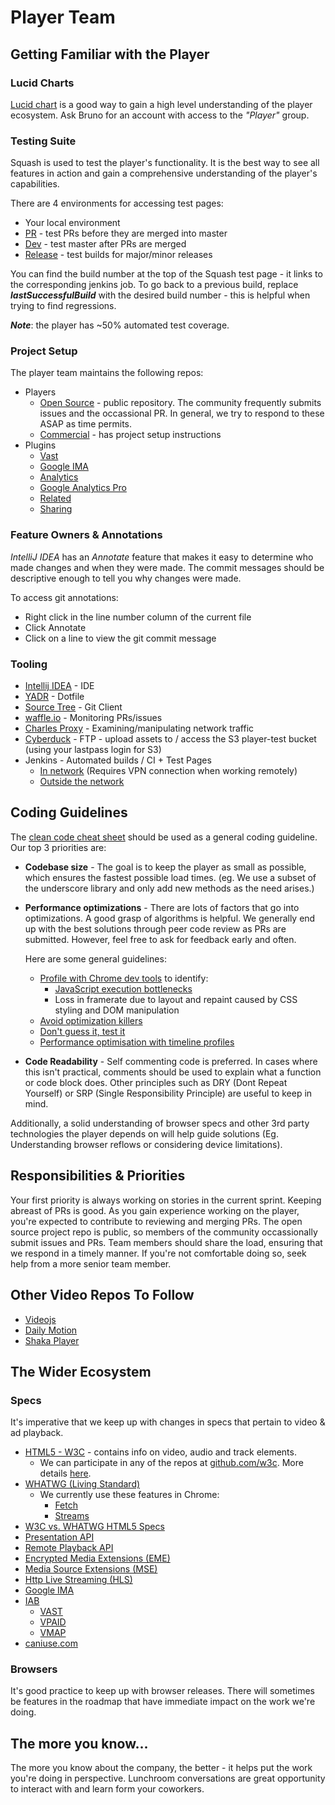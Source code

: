 # Player Team


## Getting Familiar with the Player

### Lucid Charts
[Lucid chart](https://www.lucidchart.com) is a good way to gain a high level understanding of the player ecosystem. Ask Bruno for an account with access to the *"Player"* group.

### Testing Suite

Squash is used to test the player's functionality. It is the best way to see all features in action and gain a comprehensive understanding of the player's capabilities.

There are 4 environments for accessing test pages:

* Your local environment
* [PR](https://player-pr-test-jenkins.longtailvideo.com/builds/lastSuccessfulBuild/archive/test/) - test PRs before they are merged into master
* [Dev](https://player-develop-test-jenkins.longtailvideo.com/builds/lastSuccessfulBuild/archive/test/) - test master after PRs are merged
* [Release](https://player-release-test-jenkins.longtailvideo.com/builds/lastSuccessfulBuild/archive/test/) - test builds for major/minor releases

You can find the build number at the top of the Squash test page - it links to the corresponding jenkins job. To go back to a previous build, replace ***lastSuccessfulBuild*** with the desired build number -  this is helpful when trying to find regressions. 

***Note***: the player has ~50% automated test coverage. 

### Project Setup

The player team maintains the following repos:

* Players
	* [Open Source](https://github.com/jwplayer/jwplayer) - public repository. The community frequently submits issues and the occassional PR. In general, we try to respond to these ASAP as time permits.
	* [Commercial](https://github.com/jwplayer/jwplayer-commercial) - has project setup instructions
* Plugins 
	* [Vast](https://github.com/jwplayer/jwplayer-ads-vast)
	* [Google IMA](https://github.com/jwplayer/jwplayer-ads-googima)
	* [Analytics](https://github.com/jwplayer/jwplayer-analytics)
	* [Google Analytics Pro](https://github.com/jwplayer/jwplayer-plguin-gapro)
	* [Related](https://github.com/jwplayer/jwplayer-plugin-related)
	* [Sharing](https://github.com/jwplayer/jwplayer-plugin-sharing)

### Feature Owners & Annotations
*IntelliJ IDEA* has an *Annotate* feature that makes it easy to determine who made changes and when they were made. The commit messages should be descriptive enough to tell you why changes were made.

To access git annotations:

* Right click in the line number column of the current file
* Click Annotate
* Click on a line to view the git commit message

### Tooling
* [Intellij IDEA](https://www.jetbrains.com/idea/) - IDE
* [YADR](https://github.com/skwp/dotfiles) - Dotfile
* [Source Tree](https://www.sourcetreeapp.com/) - Git Client
* [waffle.io](https://waffle.io/) - Monitoring PRs/issues
* [Charles Proxy](https://www.charlesproxy.com/) - Examining/manipulating network traffic
* [Cyberduck](https://cyberduck.io/?l=en) - FTP - upload assets to / access the S3 player-test bucket (using your lastpass login for S3)
* Jenkins - Automated builds / CI + Test Pages
	* [In network](https://jenkins.longtailvideo.com) (Requires VPN connection when working remotely)
	* [Outside the network](https://jenkins.jwplayer.com)

## Coding Guidelines
The [clean code cheat sheet](http://www.planetgeek.ch/wp-content/uploads/2013/06/Clean-Code-V2.1.pdf) should be used as a general coding guideline. Our top 3 priorities are:

* **Codebase size** - The goal is to keep the player as small as possible, which ensures the fastest possible load times. (eg. We use a subset of the underscore library and only add new methods as the need arises.)
* **Performance optimizations** - There are lots of factors that go into optimizations. A good grasp of algorithms is helpful. We generally end up with the best solutions through peer code review as PRs are submitted. However, feel free to ask for feedback early and often. 

	Here are some general guidelines:
	* [Profile with Chrome dev tools](https://developers.google.com/web/tools/chrome-devtools/profile/?hl=en) to identify:
		*  [JavaScript execution bottlenecks](https://developers.google.com/web/tools/chrome-devtools/profile/rendering-tools/js-execution?hl=en)
		*  Loss in framerate due to layout and repaint caused by CSS styling and DOM manipulation
	* [Avoid optimization killers](https://github.com/petkaantonov/bluebird/wiki/Optimization-killers)
	* [Don't guess it, test it](https://aerotwist.com/blog/dont-guess-it-test-it/)
	* [Performance optimisation with timeline profiles](https://addyosmani.com/blog/performance-optimisation-with-timeline-profiles/)
* **Code Readability** - Self commenting code is preferred. In cases where this isn't practical, comments should be used to explain what a function or code block does. Other principles such as DRY (Dont Repeat Yourself) or SRP (Single Responsibility Principle) are useful to keep in mind.

Additionally, a solid understanding of browser specs and other 3rd party technologies the player depends on will help guide solutions (Eg. Understanding browser reflows or considering device limitations).

## Responsibilities & Priorities
Your first priority is always working on stories in the current sprint. Keeping abreast of PRs is good. As you gain experience working on the player, you're expected to contribute to reviewing and merging PRs. The open source project repo is public, so members of the community occassionally submit issues and PRs. Team members should share the load, ensuring that we respond in a timely manner. If you're not comfortable doing so, seek help from a more senior team member.


## Other Video Repos To Follow

* [Videojs](https://github.com/videojs/)
* [Daily Motion](https://github.com/dailymotion)
* [Shaka Player](https://github.com/google/shaka-player/)

## The Wider Ecosystem

### Specs

It's imperative that we keep up with changes in specs that pertain to video & ad playback. 

* [HTML5 - W3C](http://w3c.github.io/html/) - contains info on video, audio and track elements.
	* We can participate in any of the repos at [github.com/w3c](https://github.com/w3c). More details [here](https://www.w3.org/2015/Talks/1217-github-w3c/#). 
* [WHATWG (Living Standard)](https://whatwg.org/) 
	* We currently use these features in Chrome:
		* [Fetch](https://fetch.spec.whatwg.org/)
		* [Streams](https://streams.spec.whatwg.org/)	 
* [W3C vs. WHATWG HTML5 Specs](http://developer.telerik.com/featured/w3c-vs-whatwg-html5-specs-differences-documented/)
* [Presentation API](https://w3c.github.io/presentation-api/)
* [Remote Playback API](https://w3c.github.io/remote-playback/)
* [Encrypted Media Extensions (EME)](https://w3c.github.io/encrypted-media/)
* [Media Source Extensions (MSE)](https://w3c.github.io/media-source/)
* [Http Live Streaming (HLS)](https://tools.ietf.org/html/draft-pantos-http-live-streaming-19)
* [Google IMA](https://developers.google.com/interactive-media-ads/docs/sdks/html5/)
* [IAB](http://www.iab.com/guidelines/)
	* [VAST](http://www.iab.com/guidelines/digital-video-ad-serving-template-vast-3-0/)
	* [VPAID](http://www.iab.com/guidelines/digital-video-player-ad-interface-definition-vpaid-2-0/)
	* [VMAP](http://www.iab.com/guidelines/digital-video-multiple-ad-playlist-vmap-1-0-1/)
* [caniuse.com](http://caniuse.com/)


### Browsers

It's good practice to keep up with browser releases. There will sometimes be features in the roadmap that have immediate impact on the work we're doing.

## The more you know...

The more you know about the company, the better - it helps put the work you're doing in perspective. Lunchroom conversations are great opportunity to interact with and learn form your coworkers.